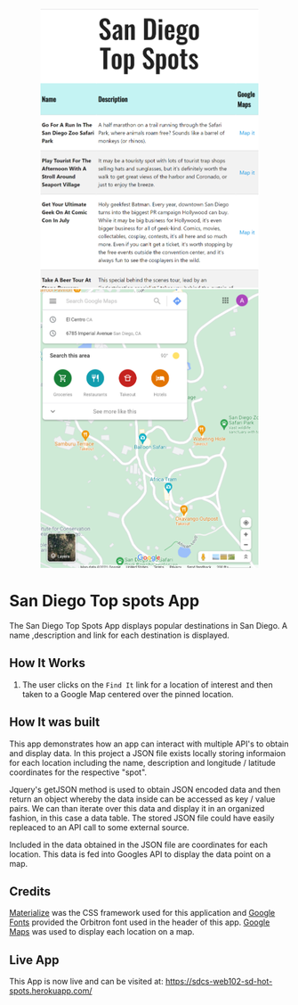 <p align="middle">
  <img src="./images/sdTopSpotsApp1.png" height="500"/>
  <img src="./images/sdTopSpotsApp2.png" height="500"/> 
</p>

# San Diego Top spots App

The San Diego Top Spots App displays popular destinations in San Diego. A name
,description and link for each destination is displayed.

## How It Works

1. The user clicks on the `Find It` link for a location of interest and then taken
to a Google Map centered over the pinned location.

## How It was built

This app demonstrates how an app can interact with multiple API's to obtain and display
data. In this project a JSON file exists locally storing informaion for each location
including the name, description and longitude / latitude coordinates for the respective
"spot".

Jquery's getJSON method is used to obtain JSON encoded data and then return an object 
whereby the data inside can be accessed as key / value pairs. We can than iterate over
this data and display it in an organized fashion, in this case a data table. The stored
JSON file could have easily repleaced to an API call to some external source. 

Included in the data obtained in the JSON file are coordinates for each location. This data
is fed into Googles API to display the data point on a map. 

## Credits

[Materialize] was the CSS framework used for this application and [Google Fonts] provided
the Orbitron font used in the header of this app. [Google Maps] was used to display each 
location on a map.

[Google Fonts]: https://fonts.google.com/ 
[Materialize]: https://materializecss.com/
[Google Maps]: https://www.google.com/maps

## Live App

This App is now live and can be visited at: https://sdcs-web102-sd-hot-spots.herokuapp.com/


